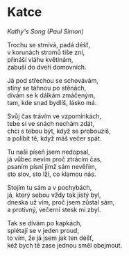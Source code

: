 # Katce
*Kathy's Song (Paul Simon)*

Trochu se stmívá, padá déšť,     
v korunách stromů tiše zní,     
přináší vláhu květinám,     
zabuší do dveří domovních.  

Já pod střechou se schovávám,     
stíny se táhnou po stěnách,     
dívám se k dálkám zmáčeným,     
tam, kde snad bydlíš, lásko má.  

Svůj čas trávím ve vzpomínkách,         
tebe si ve snách nechám zdát,     
chci s tebou být, když se probouzíš,       
a políbít tě, když máš večer spát.

Tu naši píseň jsem nedopsal,  
já vůbec nevím proč ztrácím čas,  
psaním písní jimž sám nevěřím,    
sto slov, sto lží, co klamou nás.

Stojím tu sám a v pochybách,     
já, který sebou vždy tak jistý byl,   
dneska už vím, proč jsem zůstal sám,       
a protivný, večerní stesk mi zbyl.

Tak se dívám po kapkách,     
splétají se v jeden proud,       
to vím, že já jsem jak ten déšť,   
kéž bych tě zase jednou směl obejmout.
